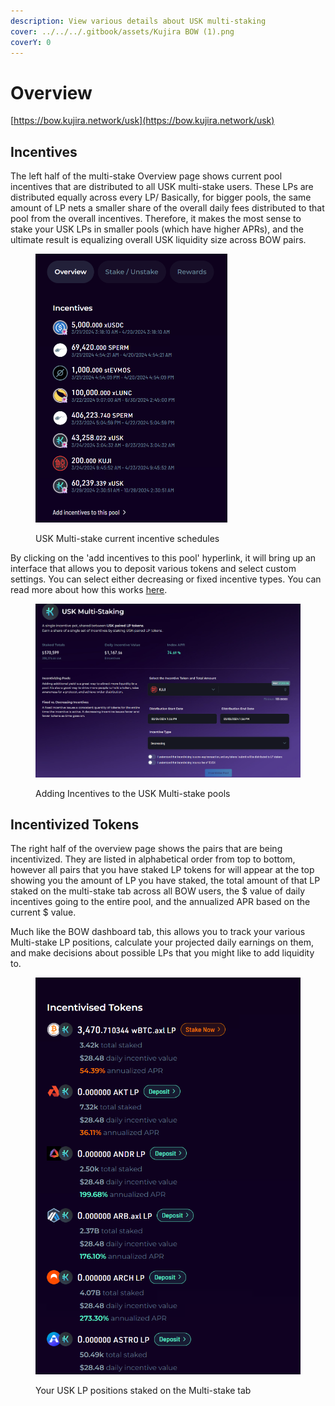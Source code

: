 ```yaml
---
description: View various details about USK multi-staking
cover: ../../../.gitbook/assets/Kujira BOW (1).png
coverY: 0
---
```


# Overview

[https://bow.kujira.network/usk](https://bow.kujira.network/usk)

## Incentives

The left half of the multi-stake Overview page shows current pool incentives that are distributed to all USK multi-stake users. These LPs are distributed equally across every LP/ Basically, for bigger pools, the same amount of LP nets a smaller share of the overall daily fees distributed to that pool from the overall incentives. Therefore, it makes the most sense to stake your USK LPs in smaller pools (which have higher APRs), and the ultimate result is equalizing overall USK liquidity size across BOW pairs.&#x20;

<figure><img src="../../../.gitbook/assets/image (4).png" alt="" width="307"><figcaption><p>USK Multi-stake current incentive schedules</p></figcaption></figure>

By clicking on the 'add incentives to this pool' hyperlink, it will bring up an interface that allows you to deposit various tokens and select custom settings. You can select either decreasing or fixed incentive types. You can read more about how this works [here](https://docs.kujira.app/dapps-and-infrastructure/bow/pools/all-liquidity-pools/pool-overview#incentive-release-schedule).&#x20;

<figure><img src="../../../.gitbook/assets/image (5).png" alt=""><figcaption><p>Adding Incentives to the USK Multi-stake pools</p></figcaption></figure>

## Incentivized Tokens

The right half of the overview page shows the pairs that are being incentivized. They are listed in alphabetical order from top to bottom, however all pairs that you have staked LP tokens for will appear at the top showing you the amount of LP you have staked, the total amount of that LP staked on the multi-stake tab across all BOW users, the $ value of daily incentives going to the entire pool, and the annualized APR based on the current $ value.

Much like the BOW dashboard tab, this allows you to track your various Multi-stake LP positions, calculate your projected daily earnings on them, and make decisions about possible LPs that you might like to add liquidity to.

<figure><img src="../../../.gitbook/assets/image (17).png" alt="" width="508"><figcaption><p>Your USK LP positions staked on the Multi-stake tab</p></figcaption></figure>
